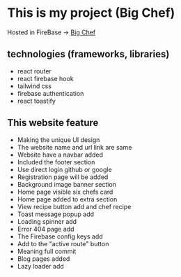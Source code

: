 # This is my project (Big Chef)

Hosted in FireBase -> [Big Chef](https://big-chef-3df8d.web.app/)


## technologies (frameworks, libraries) 
- react router
- react firebase hook
- tailwind css
- firebase authentication
- react toastify


## This website feature

- Making the unique UI design
- The website name and url link are same
- Website have a navbar added
- Included the footer section 
- Use direct login github or google
- Registration page will be added
- Background image banner section
- Home page visible six chefs card
- Home page added to extra section 
- View recipe button add and chef recipe 
- Toast message popup add
- Loading spinner add
- Error 404 page add
- The Firebase config keys add
- Add to the "active route" button
- Meaning full commit
- Blog pages added
- Lazy loader add